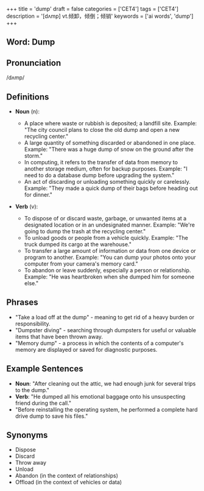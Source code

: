 +++
title = 'dump'
draft = false
categories = ['CET4']
tags = ['CET4']
description = '[dʌmp] vt.倾卸，倾倒；倾销'
keywords = ['ai words', 'dump']
+++

## Word: Dump

## Pronunciation
/dʌmp/

## Definitions
- **Noun** (n): 
  - A place where waste or rubbish is deposited; a landfill site. Example: "The city council plans to close the old dump and open a new recycling center."
  - A large quantity of something discarded or abandoned in one place. Example: "There was a huge dump of snow on the ground after the storm."
  - In computing, it refers to the transfer of data from memory to another storage medium, often for backup purposes. Example: "I need to do a database dump before upgrading the system."
  - An act of discarding or unloading something quickly or carelessly. Example: "They made a quick dump of their bags before heading out for dinner."

- **Verb** (v):
  - To dispose of or discard waste, garbage, or unwanted items at a designated location or in an undesignated manner. Example: "We're going to dump the trash at the recycling center."
  - To unload goods or people from a vehicle quickly. Example: "The truck dumped its cargo at the warehouse."
  - To transfer a large amount of information or data from one device or program to another. Example: "You can dump your photos onto your computer from your camera's memory card."
  - To abandon or leave suddenly, especially a person or relationship. Example: "He was heartbroken when she dumped him for someone else."

## Phrases
- "Take a load off at the dump" - meaning to get rid of a heavy burden or responsibility.
- "Dumpster diving" - searching through dumpsters for useful or valuable items that have been thrown away.
- "Memory dump" - a process in which the contents of a computer's memory are displayed or saved for diagnostic purposes.

## Example Sentences
- **Noun**: "After cleaning out the attic, we had enough junk for several trips to the dump."
- **Verb**: "He dumped all his emotional baggage onto his unsuspecting friend during the call."
- "Before reinstalling the operating system, he performed a complete hard drive dump to save his files."

## Synonyms
- Dispose
- Discard
- Throw away
- Unload
- Abandon (in the context of relationships)
- Offload (in the context of vehicles or data)
